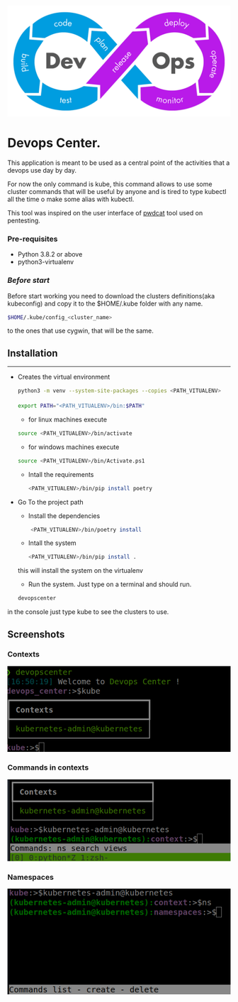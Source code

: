 ![alt text](images/devops.png)

# Devops Center.

This application is meant to be used as a central point of the activities
that a devops use day by day.

For now the only command is kube, this command allows to use some cluster commands that will be useful by anyone and
is tired to type kubectl all the time o make some alias with kubectl.

This tool was inspired on the user interface of [pwdcat](https://github.com/calebstewart/pwncat) tool used on pentesting.


### Pre-requisites

* Python 3.8.2 or above
* python3-virtualenv

### *Before start*
Before start working you need to download the clusters definitions(aka kubeconfig) and copy it to the $HOME/.kube folder with any name.

```bash
$HOME/.kube/config_<cluster_name>
```
to the ones that use  cygwin, that will be the same.

## Installation
---

* Creates the virtual environment
    ```bash
    python3 -m venv --system-site-packages --copies <PATH_VITUALENV>

    export PATH="<PATH_VITUALENV>/bin:$PATH"

    ```
     * for linux machines execute
     ```bash
     source <PATH_VITUALENV>/bin/activate
     ```
     * for windows machines execute
     ```bash
     source <PATH_VITUALENV>/bin/Activate.ps1
     ```
     *  Intall the requirements
        ```bash
        <PATH_VITUALENV>/bin/pip install poetry
        ```
* Go To the project path
    * Install the dependencies
    ```bash
        <PATH_VITUALENV>/bin/poetry install
    ```
    *  Intall the system
        ```bash
        <PATH_VITUALENV>/bin/pip install .
        ```
    this will install the system on the virtualenv

    *  Run the system. Just type on a terminal and should run.

    ```bash
    devopscenter
    ```
in the console just type kube to see the clusters to use.

## Screenshots
### Contexts
![alt text](images/contexts.png)

### Commands in contexts
![alt text](images/commands_in_context.png)

### Namespaces
![alt text](images/namespaces.png)
